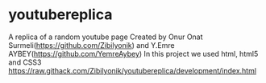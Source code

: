 # youtubereplica
A replica of a random youtube page
Created by Onur Onat Surmeli(https://github.com/Zibilyonik) and Y.Emre AYBEY(https://github.com/YemreAybey)
In this project we used html, html5 and CSS3
https://raw.githack.com/Zibilyonik/youtubereplica/development/index.html
